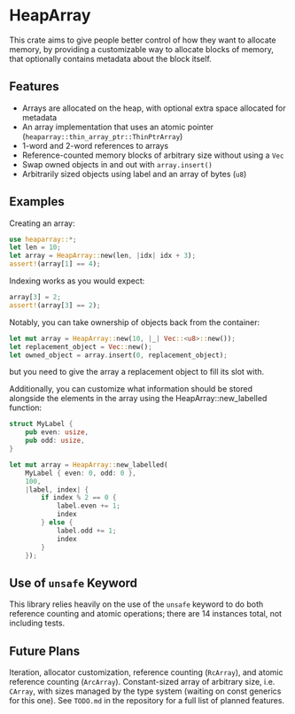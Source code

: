 # HeapArray
This crate aims to give people better control of how they want to allocate memory,
by providing a customizable way to allocate blocks of memory, that optionally contains
metadata about the block itself.

## Features
- Arrays are allocated on the heap, with optional extra space allocated for metadata
- An array implementation that uses an atomic pointer (`heaparray::thin_array_ptr::ThinPtrArray`)
- 1-word and 2-word references to arrays
- Reference-counted memory blocks of arbitrary size without using a `Vec`
- Swap owned objects in and out with `array.insert()`
- Arbitrarily sized objects using label and an array of bytes (`u8`)

## Examples

Creating an array:
```rust
use heaparray::*;
let len = 10;
let array = HeapArray::new(len, |idx| idx + 3);
assert!(array[1] == 4);
```

Indexing works as you would expect:
```rust
array[3] = 2;
assert!(array[3] == 2);
```

Notably, you can take ownership of objects back from the container:

```rust
let mut array = HeapArray::new(10, |_| Vec::<u8>::new());
let replacement_object = Vec::new();
let owned_object = array.insert(0, replacement_object);
```

but you need to give the array a replacement object to fill its slot with.

Additionally, you can customize what information should be stored alongside the elements in
the array using the HeapArray::new_labelled function:

```rust
struct MyLabel {
    pub even: usize,
    pub odd: usize,
}

let mut array = HeapArray::new_labelled(
    MyLabel { even: 0, odd: 0 },
    100,
    |label, index| {
        if index % 2 == 0 {
            label.even += 1;
            index
        } else {
            label.odd += 1;
            index
        }
    });
```

## Use of `unsafe` Keyword
This library relies heavily on the use of the `unsafe` keyword to do both reference
counting and atomic operations; there are 14 instances total, not including tests.

## Future Plans
Iteration, allocator customization, reference counting (`RcArray`),
and atomic reference counting (`ArcArray`).  Constant-sized array of arbitrary size,
i.e. `CArray`, with sizes managed by the type system (waiting on const generics for this one).
See `TODO.md` in the repository for a full list of planned features.

